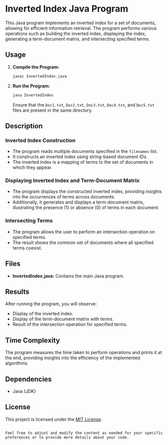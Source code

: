 # Inverted Index Java Program

This Java program implements an inverted index for a set of documents, allowing for efficient information retrieval. The program performs various operations such as building the inverted index, displaying the index, generating a term-document matrix, and intersecting specified terms.

## Usage

1. **Compile the Program:**

   ```bash
   javac InvertedIndex.java
   ```

2. **Run the Program:**

   ```bash
   java InvertedIndex
   ```

   Ensure that the `Doc1.txt`, `Doc2.txt`, `Doc3.txt`, `Doc4.txt`, and `Doc5.txt` files are present in the same directory.

## Description

### Inverted Index Construction

- The program reads multiple documents specified in the `filenames` list.
- It constructs an inverted index using string-based document IDs.
- The inverted index is a mapping of terms to the set of documents in which they appear.

### Displaying Inverted Index and Term-Document Matrix

- The program displays the constructed inverted index, providing insights into the occurrences of terms across documents.
- Additionally, it generates and displays a term-document matrix, illustrating the presence (1) or absence (0) of terms in each document.

### Intersecting Terms

- The program allows the user to perform an intersection operation on specified terms.
- The result shows the common set of documents where all specified terms coexist.

## Files

- **InvertedIndex.java:** Contains the main Java program.

## Results

After running the program, you will observe:

- Display of the inverted index.
- Display of the term-document matrix with terms.
- Result of the intersection operation for specified terms.

## Time Complexity

The program measures the time taken to perform operations and prints it at the end, providing insights into the efficiency of the implemented algorithms.

## Dependencies

- Java (JDK)

## License

This project is licensed under the [MIT License](LICENSE).
```

Feel free to adjust and modify the content as needed for your specific preferences or to provide more details about your code.
